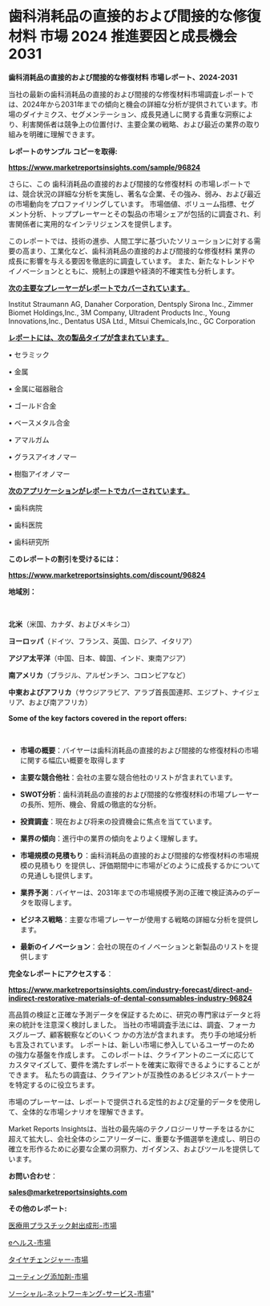 # 歯科消耗品の直接的および間接的な修復材料 市場 2024 推進要因と成長機会 2031

<strong>歯科消耗品の直接的および間接的な修復材料 市場レポート、2024-2031</strong>

当社の最新の歯科消耗品の直接的および間接的な修復材料市場調査レポートでは、2024年から2031年までの傾向と機会の詳細な分析が提供されています。市場のダイナミクス、セグメンテーション、成長見通しに関する貴重な洞察により、利害関係者は競争上の位置付け、主要企業の戦略、および最近の業界の取り組みを明確に理解できます。



<strong>レポートのサンプル コピーを取得:</strong> <a href=https://www.marketreportsinsights.com/sample/96824>

<strong><u>https://www.marketreportsinsights.com/sample/96824</u></strong></a>

さらに、この 歯科消耗品の直接的および間接的な修復材料 の市場レポートでは、競合状況の詳細な分析を実施し、著名な企業、その強み、弱み、および最近の市場動向をプロファイリングしています。 市場価値、ボリューム指標、セグメント分析、トッププレーヤーとその製品の市場シェアが包括的に調査され、利害関係者に実用的なインテリジェンスを提供します。

このレポートでは、技術の進歩、人間工学に基づいたソリューションに対する需要の高まり、工業化など、歯科消耗品の直接的および間接的な修復材料 業界の成長に影響を与える要因を徹底的に調査しています。 また、新たなトレンドやイノベーションとともに、規制上の課題や経済的不確実性も分析します。



<strong><u>次の主要なプレーヤーがレポートでカバーされています。</u></strong>

Institut Straumann AG, Danaher Corporation, Dentsply Sirona Inc., Zimmer Biomet Holdings,Inc., 3M Company, Ultradent Products Inc., Young Innovations,Inc., Dentatus USA Ltd., Mitsui Chemicals,Inc., GC Corporation



<strong><u><b>レポートには、次の製品タイプが含まれています。</b></u></strong>

• セラミック

• 金属

• 金属に磁器融合

• ゴールド合金

• ベースメタル合金

• アマルガム

• グラスアイオノマー

• 樹脂アイオノマー



<strong><u><b>次のアプリケーションがレポートでカバーされています。</b></u></strong>

• 歯科病院

• 歯科医院

• 歯科研究所



<strong><b>このレポートの割引を受けるには：</b></strong>

<a href=https://www.marketreportsinsights.com/discount/96824>

<strong><u>https://www.marketreportsinsights.com/discount/96824</u></strong></a>



<strong>地域別：</strong>

<strong> </strong>



<strong>北米</strong>（米国、カナダ、およびメキシコ）



<strong>ヨーロッパ</strong>（ドイツ、フランス、英国、ロシア、イタリア）



<strong>アジア太平洋</strong>（中国、日本、韓国、インド、東南アジア）



<strong>南アメリカ</strong>（ブラジル、アルゼンチン、コロンビアなど）



<strong>中東およびアフリカ</strong>（サウジアラビア、アラブ首長国連邦、エジプト、ナイジェリア、および南アフリカ）



<strong>Some of the key factors covered in the report offers:</strong>

<strong> </strong>
<ul>
  <li>

<strong>市場の概要</strong>：バイヤーは歯科消耗品の直接的および間接的な修復材料の市場に関する幅広い概要を取得します</li>
  <li>

<strong>主要な競合他社</strong>：会社の主要な競合他社のリストが含まれています。</li>
  <li>

<strong>SWOT分析</strong>：歯科消耗品の直接的および間接的な修復材料の市場プレーヤーの長所、短所、機会、脅威の徹底的な分析。</li>
  <li>

<strong>投資調査</strong>：現在および将来の投資機会に焦点を当てています。</li>
  <li>

<strong>業界の傾向</strong>：進行中の業界の傾向をよりよく理解します。</li>
  <li>

<strong>市場規模の見積もり</strong>：歯科消耗品の直接的および間接的な修復材料の市場規模の見積もり を提供し、評価期間中に市場がどのように成長するかについての見通しも提供します。</li>
  <li>

<strong>業界予測</strong>：バイヤーは、2031年までの市場規模予測の正確で検証済みのデータを取得します。</li>
  <li>

<strong>ビジネス戦略</strong>：主要な市場プレーヤーが使用する戦略の詳細な分析を提供します。</li>
  <li>

<strong>最新のイノベーション</strong>：会社の現在のイノベーションと新製品のリストを提供します</li>
</ul>


<strong>完全なレポートにアクセスする</strong>：

<a href=https://www.marketreportsinsights.com/industry-forecast/direct-and-indirect-restorative-materials-of-dental-consumables-industry-96824>

<strong><u>https://www.marketreportsinsights.com/industry-forecast/direct-and-indirect-restorative-materials-of-dental-consumables-industry-96824</u></strong></a>

高品質の検証と正確な予測データを保証するために、研究の専門家はデータと将来の統計を注意深く検討しました。 当社の市場調査手法には、調査、フォーカスグループ、顧客観察などのいくつ かの方法が含まれます。 売り手の地域分析も言及されています。 レポートは、新しい市場に参入しているユーザーのための強力な基盤を作成します。 このレポートは、クライアントのニーズに応じてカスタマイズして、要件を満たすレポートを確実に取得できるようにすることができます。 私たちの調査は、クライアントが互換性のあるビジネスパートナーを特定するのに役立ちます。

市場のプレーヤーは、レポートで提供される定性的および定量的データを使用して、全体的な市場シナリオを理解できます。

Market Reports Insightsは、当社の最先端のテクノロジーリサーチをはるかに超えて拡大し、会社全体のシニアリーダーに、重要な予備選挙を達成し、明日の確立を形作るために必要な企業の洞察力、ガイダンス、およびツールを提供しています。



<strong><b>お問い合わせ</b></strong>：

<a href=mailto:sales@marketreportsinsights.com>

<strong><u>sales@marketreportsinsights.com</u></strong></a>



<strong>その他のレポート:</strong>

<a href=https://www.linkedin.com/pulse/医療用プラスチック射出成形-市場-2023-年のダイナミクスとビジネストレンド-ah7mf/>医療用プラスチック射出成形-市場</a>

<a href=https://www.linkedin.com/pulse/eヘルス-市場-2023-年のダイナミクスとビジネストレンド-2030-cwrzf/>eヘルス-市場</a>

<a href=https://www.linkedin.com/pulse/タイヤチェンジャー-市場-2023-最新の-cagr-および成長分析-2030-trend-titans-360-analysis-pteqf/>タイヤチェンジャー-市場</a>

<a href=https://www.linkedin.com/pulse/コーティング添加剤-市場-2023-推進要因と成長機会-2030-analytics-achievers-24-analysis-hyi4f/>コーティング添加剤-市場</a>

<a href=https://www.linkedin.com/pulse/ソーシャル-ネットワーキング-サービス-市場-2023-年のダイナミクスとビジネストレンド-4aamf/>ソーシャル-ネットワーキング-サービス-市場</a>"
